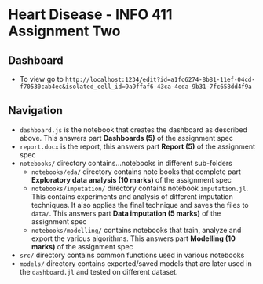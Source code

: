 # Heart Disease - INFO 411 Assignment Two

## Dashboard
- To view go to `http://localhost:1234/edit?id=a1fc6274-8b81-11ef-04cd-f70530cab4ec&isolated_cell_id=9a9ffaf6-43ca-4eda-9b31-7fc658dd4f9a`

## Navigation

- `dashboard.js` is the notebook that creates the dashboard as described above. This answers part **Dashboards (5)** of the assignment spec
- `report.docx` is the report, this answers part **Report (5)** of the assignment spec
- `notebooks/` directory contains...notebooks in different sub-folders
    - `notebooks/eda/` directory contains note books that complete part **Exploratory data analysis (10 marks)** of the assignment spec
    - `notebooks/imputation/` directory contains notebook `imputation.jl`. This contains experiments and analysis of different imputation techniques. It also applies the final technique and saves the files to `data/`. This answers part **Data imputation (5 marks)** of the assignment spec
    - `notebooks/modelling/` contains notebooks that train, analyze and export the various algorithms. This answers part **Modelling (10 marks)** of the assignment spec
- `src/` directory contains common functions used in various notebooks
- `models/` directory contains exported/saved models that are later used in the `dashboard.jl` and tested on different dataset. 
